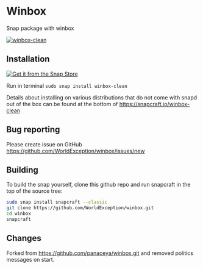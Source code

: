 Winbox
======

Snap package with winbox

[![winbox-clean](https://snapcraft.io/winbox-clean/badge.svg)](https://snapcraft.io/winbox-clean)

Installation
------------

[![Get it from the Snap Store](https://snapcraft.io/static/images/badges/en/snap-store-black.svg)](https://snapcraft.io/winbox-clean)

Run in terminal `sudo snap install winbox-clean`

Details about installing on various distributions that do not come with snapd out of the box can be found at the bottom of https://snapcraft.io/winbox-clean

Bug reporting
-------------

Please create issue on GitHub https://github.com/WorldException/winbox/issues/new

Building
--------

To build the snap yourself, clone this github repo and run snapcraft in the top of the source tree:

```bash
sudo snap install snapcraft --classic
git clone https://github.com/WorldException/winbox.git
cd winbox
snapcraft
```

Changes
-------

Forked from https://github.com/panaceya/winbox.git and removed politics messages on start.
